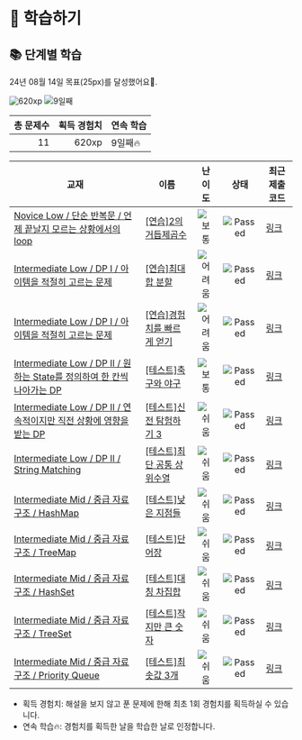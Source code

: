 # 📖 학습하기

## 📚 단계별 학습
24년 08월 14일 목표(25px)를 달성했어요🥳.

![620xp](https://img.shields.io/badge/EXP-620xp-%235cb85c.svg?for-the-badge)
![9일째](https://img.shields.io/badge/연속학습-9일째-%23E34F26.svg?for-the-badge)

|총 문제수|획득 경험치|연속 학습|
|---:|---:|---|
11|620xp|9일째🔥|

|교재|이름|난이도|상태|최근 제출 코드|
|---|---|:---:|:---:|---|
|[Novice Low / 단순 반복문 / 언제 끝날지 모르는 상황에서의 loop](https://www.codetree.ai/missions?missionId=4)|[[연습]2의 거듭제곱수](https://www.codetree.ai/missions/4/problems/pow-of-2)|![보통][medium]|![Passed][passed]|[링크](https://github.com/T3Tm/codetree-TILs/blob/main/240814/2%EC%9D%98%20%EA%B1%B0%EB%93%AD%EC%A0%9C%EA%B3%B1%EC%88%98/pow-of-2.py)|
|[Intermediate Low / DP I / 아이템을 적절히 고르는 문제](https://www.codetree.ai/missions?missionId=2)|[[연습]최대 합 분할](https://www.codetree.ai/missions/2/problems/maximum-sum-partition)|![어려움][hard]|![Passed][passed]|[링크](https://github.com/T3Tm/codetree-TILs/blob/main/240814/%EC%B5%9C%EB%8C%80%20%ED%95%A9%20%EB%B6%84%ED%95%A0/maximum-sum-partition.py)|
|[Intermediate Low / DP I / 아이템을 적절히 고르는 문제](https://www.codetree.ai/missions?missionId=2)|[[연습]경험치를 빠르게 얻기](https://www.codetree.ai/missions/2/problems/gain-exp-quickly)|![어려움][hard]|![Passed][passed]|[링크](https://github.com/T3Tm/codetree-TILs/blob/main/240814/%EA%B2%BD%ED%97%98%EC%B9%98%EB%A5%BC%20%EB%B9%A0%EB%A5%B4%EA%B2%8C%20%EC%96%BB%EA%B8%B0/gain-exp-quickly.py)|
|[Intermediate Low / DP II / 원하는 State를 정의하여 한 칸씩 나아가는 DP](https://www.codetree.ai/missions?missionId=2)|[[테스트]축구와 야구](https://www.codetree.ai/missions/2/problems/soccer-and-baseball)|![보통][medium]|![Passed][passed]|[링크](https://github.com/T3Tm/codetree-TILs/blob/main/240814/%EC%B6%95%EA%B5%AC%EC%99%80%20%EC%95%BC%EA%B5%AC/soccer-and-baseball.py)|
|[Intermediate Low / DP II / 연속적이지만 직전 상황에 영향을 받는 DP](https://www.codetree.ai/missions?missionId=2)|[[테스트]신전 탐험하기 3](https://www.codetree.ai/missions/2/problems/explore-temple-3)|![쉬움][easy]|![Passed][passed]|[링크](https://github.com/T3Tm/codetree-TILs/blob/main/240814/%EC%8B%A0%EC%A0%84%20%ED%83%90%ED%97%98%ED%95%98%EA%B8%B0%203/explore-temple-3.py)|
|[Intermediate Low / DP II / String Matching](https://www.codetree.ai/missions?missionId=2)|[[테스트]최단 공통 상위수열](https://www.codetree.ai/missions/2/problems/shortest-common-supersubsequence)|![쉬움][easy]|![Passed][passed]|[링크](https://github.com/T3Tm/codetree-TILs/blob/main/240814/%EC%B5%9C%EB%8B%A8%20%EA%B3%B5%ED%86%B5%20%EC%83%81%EC%9C%84%EC%88%98%EC%97%B4/shortest-common-supersubsequence.py)|
|[Intermediate Mid / 중급 자료구조 / HashMap](https://www.codetree.ai/missions?missionId=8)|[[테스트]낮은 지점들](https://www.codetree.ai/missions/8/problems/lowest-points)|![쉬움][easy]|![Passed][passed]|[링크](https://github.com/T3Tm/codetree-TILs/blob/main/240814/%EB%82%AE%EC%9D%80%20%EC%A7%80%EC%A0%90%EB%93%A4/lowest-points.py)|
|[Intermediate Mid / 중급 자료구조 / TreeMap](https://www.codetree.ai/missions?missionId=8)|[[테스트]단어장](https://www.codetree.ai/missions/8/problems/word-list)|![쉬움][easy]|![Passed][passed]|[링크](https://github.com/T3Tm/codetree-TILs/blob/main/240814/%EB%8B%A8%EC%96%B4%EC%9E%A5/word-list.py)|
|[Intermediate Mid / 중급 자료구조 / HashSet](https://www.codetree.ai/missions?missionId=8)|[[테스트]대칭 차집합](https://www.codetree.ai/missions/8/problems/symmetric-difference-set)|![쉬움][easy]|![Passed][passed]|[링크](https://github.com/T3Tm/codetree-TILs/blob/main/240814/%EB%8C%80%EC%B9%AD%20%EC%B0%A8%EC%A7%91%ED%95%A9/symmetric-difference-set.py)|
|[Intermediate Mid / 중급 자료구조 / TreeSet](https://www.codetree.ai/missions?missionId=8)|[[테스트]작지만 큰 숫자](https://www.codetree.ai/missions/8/problems/small-but-big-number)|![쉬움][easy]|![Passed][passed]|[링크](https://github.com/T3Tm/codetree-TILs/blob/main/240814/%EC%9E%91%EC%A7%80%EB%A7%8C%20%ED%81%B0%20%EC%88%AB%EC%9E%90/small-but-big-number.py)|
|[Intermediate Mid / 중급 자료구조 / Priority Queue](https://www.codetree.ai/missions?missionId=8)|[[테스트]최솟값 3개](https://www.codetree.ai/missions/8/problems/top-3-smallest-number)|![쉬움][easy]|![Passed][passed]|[링크](https://github.com/T3Tm/codetree-TILs/blob/main/240814/%EC%B5%9C%EC%86%9F%EA%B0%92%203%EA%B0%9C/top-3-smallest-number.py)|


* 획득 경험치: 해설을 보지 않고 푼 문제에 한해 최초 1회 경험치를 획득하실 수 있습니다.
* 연속 학습🔥: 경험치를 획득한 날을 학습한 날로 인정합니다.










[b5]: https://img.shields.io/badge/Bronze_5-%235D3E31.svg
[b4]: https://img.shields.io/badge/Bronze_4-%235D3E31.svg
[b3]: https://img.shields.io/badge/Bronze_3-%235D3E31.svg
[b2]: https://img.shields.io/badge/Bronze_2-%235D3E31.svg
[b1]: https://img.shields.io/badge/Bronze_1-%235D3E31.svg
[s5]: https://img.shields.io/badge/Silver_5-%23394960.svg
[s4]: https://img.shields.io/badge/Silver_4-%23394960.svg
[s3]: https://img.shields.io/badge/Silver_3-%23394960.svg
[s2]: https://img.shields.io/badge/Silver_2-%23394960.svg
[s1]: https://img.shields.io/badge/Silver_1-%23394960.svg
[g5]: https://img.shields.io/badge/Gold_5-%23FFC433.svg
[g4]: https://img.shields.io/badge/Gold_4-%23FFC433.svg
[g3]: https://img.shields.io/badge/Gold_3-%23FFC433.svg
[g2]: https://img.shields.io/badge/Gold_2-%23FFC433.svg
[g1]: https://img.shields.io/badge/Gold_1-%23FFC433.svg
[p5]: https://img.shields.io/badge/Platinum_5-%2376DDD8.svg
[p4]: https://img.shields.io/badge/Platinum_4-%2376DDD8.svg
[p3]: https://img.shields.io/badge/Platinum_3-%2376DDD8.svg
[p2]: https://img.shields.io/badge/Platinum_2-%2376DDD8.svg
[p1]: https://img.shields.io/badge/Platinum_1-%2376DDD8.svg
[passed]: https://img.shields.io/badge/Passed-%23009D27.svg
[failed]: https://img.shields.io/badge/Failed-%23D24D57.svg
[easy]: https://img.shields.io/badge/쉬움-%235cb85c.svg?for-the-badge
[medium]: https://img.shields.io/badge/보통-%23FFC433.svg?for-the-badge
[hard]: https://img.shields.io/badge/어려움-%23D24D57.svg?for-the-badge
